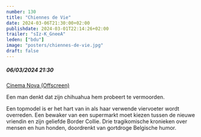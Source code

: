 ```yaml
---
number: 130
title: "Chiennes de Vie"
date: 2024-03-06T21:30:00+02:00
publishdate: 2024-03-01T22:14:26+02:00
trailer: "sIz-K_GneeA"
leden: ["bdu"]
image: "posters/chiennes-de-vie.jpg"
draft: false
---
```


##### 06/03/2024 21:30

[Cinema Nova (Offscreen)](https://www.offscreen.be/nl/offscreen-film-festival-2024/offscreenings-2024/chiennes-de-vies-2nd-screening)

Een man denkt dat zijn chihuahua hem probeert te vermoorden.
<!--more-->
Een topmodel is er het hart van in als haar verwende viervoeter
wordt overreden. Een bewaker van een supermarkt moet kiezen tussen
de nieuwe vriendin en zijn geliefde Border Collie. Drie
tragikomische kronieken over mensen en hun honden, doordrenkt
van gortdroge Belgische humor.
